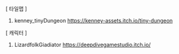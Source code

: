 [ 타일맵 ]
1. kenney_tinyDungeon 
   https://kenney-assets.itch.io/tiny-dungeon

[ 캐릭터 ]
1. LizardfolkGiadiator
   https://deepdivegamestudio.itch.io/
